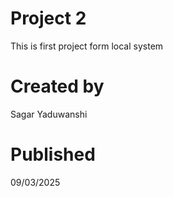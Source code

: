 # Project 2
This is first project form local system

# Created by 
Sagar Yaduwanshi 

# Published 
09/03/2025
